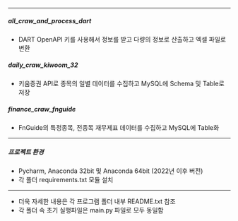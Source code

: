 
-----

##### all_craw_and_process_dart
* DART OpenAPI 키를 사용해서 정보를 받고 다량의 정보로 산출하고 엑셀 파일로 변환
##### daily_craw_kiwoom_32
* 키움증권 API로 종목의 일별 데이터를 수집하고 MySQL에 Schema 및 Table로 저장
##### finance_craw_fnguide
* FnGuide의 특정종목, 전종목 재무제표 데이터를 수집하고 MySQL에 Table화

---

##### 프로젝트 환경
* Pycharm, Anaconda 32bit 및 Anaconda 64bit (2022년 이후 버전)
* 각 폴더 requirements.txt 모듈 설치

----

* 더욱 자세한 내용은 각 프로그램 폴더 내부 README.txt 참조
* 각 폴더 속 초기 실행파일은 main.py 파일로 모두 동일함
